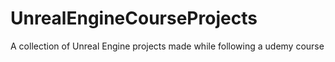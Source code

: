 # UnrealEngineCourseProjects
 A collection of  Unreal Engine projects made while following a udemy course
